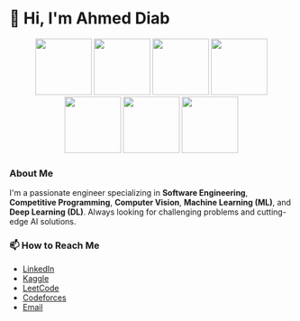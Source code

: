 # 👋 Hi, I'm Ahmed Diab

<p align="center">
  <img src="https://images.icon-icons.com/112/PNG/512/python_18894.png" alt="" width="100" height="100">
<img src="https://upload.wikimedia.org/wikipedia/commons/thumb/1/18/ISO_C%2B%2B_Logo.svg/1822px-ISO_C%2B%2B_Logo.svg.png" alt="" width="100" height="100">
<img src="https://static.vecteezy.com/system/resources/thumbnails/027/127/463/small_2x/javascript-logo-javascript-icon-transparent-free-png.png" alt="" width="100" height="100">
<img src="https://icon2.cleanpng.com/20180623/kwp/kisspng-web-development-html-software-development-software-modern-pattern-5b2e9b177ec089.4478529015297810155192.jpg" alt="" width="100" height="100">
<img src="https://encrypted-tbn0.gstatic.com/images?q=tbn:ANd9GcSJDwBd9LoQzBAZigXXxzQ0kKn6TwyrE0Y7Rg&s" alt="" width="100" height="100">
<img src="https://cdn.creazilla.com/icons/3254162/opencv-icon-sm.png" alt="" width="100" height="100">
<img src="https://encrypted-tbn0.gstatic.com/images?q=tbn:ANd9GcShDphNUlsNx_rJkHodtMWI2BjGiOJZvITapw&s" alt="" width="100" height="100">
</p>

### About Me
I'm a passionate engineer specializing in **Software Engineering**, **Competitive Programming**, **Computer Vision**, **Machine Learning (ML)**, and **Deep Learning (DL)**. Always looking for challenging problems and cutting-edge AI solutions.


### 📫 How to Reach Me
- [LinkedIn](https://linkedin.com/in/eng-ahmed-diab-3b0631245)
- [Kaggle](https://www.kaggle.com/codecaoch)
- [LeetCode](https://leetcode.com/u/f9QcZm2R1P/)
- [Codeforces](https://codeforces.com/profile/shhth0034)
- [Email](shhth0034@gmail.com)

